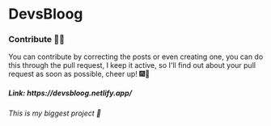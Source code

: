 # DevsBloog
<h3>Contribute 👨‍💻</h3>
<p>You can contribute by correcting the posts or even creating one, you can do this through the pull request, I keep it active, so I'll find out about your pull request as soon as possible, cheer up! 🎆🎇</p>
<h5>Link: https://devsbloog.netlify.app/</h5>
<h6>This is my biggest project 🎉</h6>
